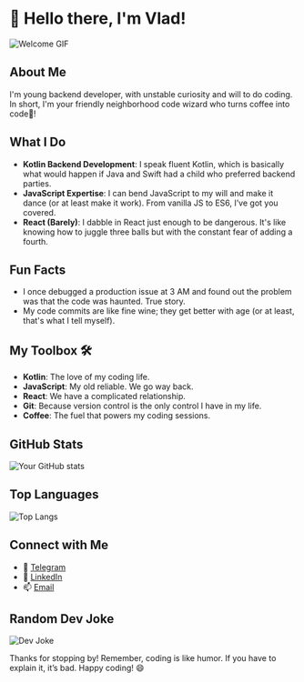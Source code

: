 # 👋 Hello there, I'm Vlad!

![Welcome GIF](https://i.giphy.com/media/v1.Y2lkPTc5MGI3NjExdXFqcG0zNXUwMWt2cXFwYjU2Y2psODZwMXY0b2FleWc3MG8zZm54cyZlcD12MV9pbnRlcm5hbF9naWZfYnlfaWQmY3Q9Zw/13kHaMypIX6JcA/giphy.gif)

## About Me

I'm young backend developer, with unstable curiosity and will to do coding. In short, I'm your friendly neighborhood code wizard who turns coffee into code🤔!

## What I Do

- **Kotlin Backend Development**: I speak fluent Kotlin, which is basically what would happen if Java and Swift had a child who preferred backend parties.
- **JavaScript Expertise**: I can bend JavaScript to my will and make it dance (or at least make it work). From vanilla JS to ES6, I’ve got you covered.
- **React (Barely)**: I dabble in React just enough to be dangerous. It's like knowing how to juggle three balls but with the constant fear of adding a fourth.

## Fun Facts

- I once debugged a production issue at 3 AM and found out the problem was that the code was haunted. True story.
- My code commits are like fine wine; they get better with age (or at least, that's what I tell myself).

## My Toolbox 🛠️

- **Kotlin**: The love of my coding life.
- **JavaScript**: My old reliable. We go way back.
- **React**: We have a complicated relationship.
- **Git**: Because version control is the only control I have in my life.
- **Coffee**: The fuel that powers my coding sessions.

## GitHub Stats

![Your GitHub stats](https://github-readme-stats.vercel.app/api?username=fow1078&show_icons=true&theme=radical)

## Top Languages

![Top Langs](https://github-readme-stats.vercel.app/api/top-langs/?username=fow1078&layout=compact&theme=radical)

## Connect with Me

- 💬 [Telegram](https://t.me/fow1078_dev)
- 💼 [LinkedIn](https://www.linkedin.com/in/vlad-kolisnyk-618661249/)
- 📫 [Email](mailto:vkolisnyk2@gmail.com)

## Random Dev Joke

![Dev Joke](https://readme-jokes.vercel.app/api)

Thanks for stopping by! Remember, coding is like humor. If you have to explain it, it’s bad. Happy coding! 😄
